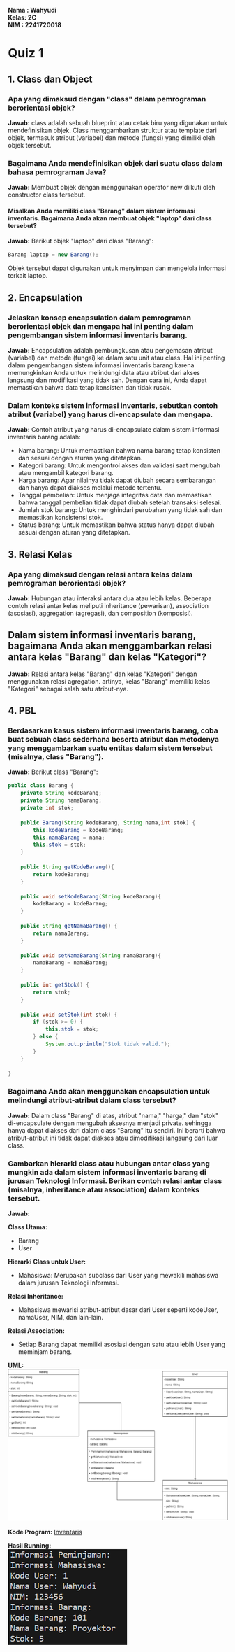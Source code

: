 **Nama : Wahyudi** <br>
**Kelas: 2C** <br>
**NIM  : 2241720018** <br>
# Quiz 1

## 1. Class dan Object

### Apa yang dimaksud dengan "class" dalam pemrograman berorientasi objek?

**Jawab:** class adalah sebuah blueprint atau cetak biru yang digunakan untuk mendefinisikan objek. Class menggambarkan struktur atau template dari objek, termasuk atribut (variabel) dan metode (fungsi) yang dimiliki oleh objek tersebut.

### Bagaimana Anda mendefinisikan objek dari suatu class dalam bahasa pemrograman Java?

**Jawab:** Membuat objek dengan menggunakan operator new diikuti oleh constructor class tersebut.

#### Misalkan Anda memiliki class "Barang" dalam sistem informasi inventaris. Bagaimana Anda akan membuat objek "laptop" dari class tersebut?

**Jawab:** Berikut objek "laptop" dari class "Barang":
```java
Barang laptop = new Barang();
```
Objek tersebut dapat digunakan untuk menyimpan dan mengelola informasi terkait laptop.


## 2. Encapsulation

### Jelaskan konsep encapsulation dalam pemrograman berorientasi objek dan mengapa hal ini penting dalam pengembangan sistem informasi inventaris barang.

**Jawab:** Encapsulation adalah pembungkusan atau pengemasan atribut (variabel) dan metode (fungsi) ke dalam satu unit atau class. Hal ini penting dalam pengembangan sistem informasi inventaris barang karena memungkinkan Anda untuk melindungi data atau atribut dari akses langsung dan modifikasi yang tidak sah. Dengan cara ini, Anda dapat memastikan bahwa data tetap konsisten dan tidak rusak.

### Dalam konteks sistem informasi inventaris, sebutkan contoh atribut (variabel) yang harus di-encapsulate dan mengapa.

**Jawab:** Contoh atribut yang harus di-encapsulate dalam sistem informasi inventaris barang adalah:

- Nama barang: Untuk memastikan bahwa nama barang tetap konsisten dan sesuai dengan aturan yang ditetapkan.
- Kategori barang: Untuk mengontrol akses dan validasi saat mengubah atau mengambil kategori barang.
- Harga barang: Agar nilainya tidak dapat diubah secara sembarangan dan hanya dapat diakses melalui metode tertentu.
- Tanggal pembelian: Untuk menjaga integritas data dan memastikan bahwa tanggal pembelian tidak dapat diubah setelah transaksi selesai.
- Jumlah stok barang: Untuk menghindari perubahan yang tidak sah dan memastikan konsistensi stok.
- Status barang: Untuk memastikan bahwa status hanya dapat diubah sesuai dengan aturan yang ditetapkan.


## 3. Relasi Kelas

### Apa yang dimaksud dengan relasi antara kelas dalam pemrograman berorientasi objek?

**Jawab:** Hubungan atau interaksi antara dua atau lebih kelas. Beberapa contoh relasi antar kelas meliputi inheritance (pewarisan), association (asosiasi), aggregation (agregasi), dan composition (komposisi).

## Dalam sistem informasi inventaris barang, bagaimana Anda akan menggambarkan relasi antara kelas "Barang" dan kelas "Kategori"?

**Jawab:** Relasi antara kelas "Barang" dan kelas "Kategori" dengan menggunakan relasi agregation. artinya, kelas "Barang" memiliki kelas "Kategori" sebagai salah satu atribut-nya.

## 4. PBL

### Berdasarkan kasus sistem informasi inventaris barang, coba buat sebuah class sederhana beserta atribut dan metodenya yang menggambarkan suatu entitas dalam sistem tersebut (misalnya, class "Barang").

**Jawab:** Berikut class "Barang":

```java
public class Barang {
    private String kodeBarang;
    private String namaBarang;
    private int stok;

    public Barang(String kodeBarang, String nama,int stok) {
        this.kodeBarang = kodeBarang;
        this.namaBarang = nama;
        this.stok = stok;
    }

    public String getKodeBarang(){
        return kodeBarang;
    }

    public void setKodeBarang(String kodeBarang){
        kodeBarang = kodeBarang;
    }

    public String getNamaBarang() {
        return namaBarang;
    }

    public void setNamaBarang(String namaBarang){
        namaBarang = namaBarang;
    }

    public int getStok() {
        return stok;
    }

    public void setStok(int stok) {
        if (stok >= 0) {
            this.stok = stok;
        } else {
            System.out.println("Stok tidak valid.");
        }
    }

}
```

### Bagaimana Anda akan menggunakan encapsulation untuk melindungi atribut-atribut dalam class tersebut?

**Jawab:** Dalam class "Barang" di atas, atribut "nama," "harga," dan "stok" di-encapsulate dengan mengubah aksesnya menjadi private. sehingga hanya dapat diakses dari dalam class "Barang" itu sendiri. Ini berarti bahwa atribut-atribut ini tidak dapat diakses atau dimodifikasi langsung dari luar class.

### Gambarkan hierarki class atau hubungan antar class yang mungkin ada dalam sistem informasi inventaris barang di jurusan Teknologi Informasi. Berikan contoh relasi antar class (misalnya, inheritance atau association) dalam konteks tersebut.

**Jawab:**

**Class Utama:**
- Barang
- User

**Hierarki Class untuk User:**
- Mahasiswa: Merupakan subclass dari User yang mewakili mahasiswa dalam jurusan Teknologi Informasi.

**Relasi Inheritance:**
- Mahasiswa mewarisi atribut-atribut dasar dari User seperti kodeUser, namaUser, NIM, dan lain-lain.

**Relasi Association:**
- Setiap Barang dapat memiliki asosiasi dengan satu atau lebih User yang meminjam barang.

**UML:** <br>
![UML](img/UML.png)

**Kode Program:**
[Inventaris](Inventaris)

**Hasil Running:** <br>
![Hasil Running](img/RUN.png)


